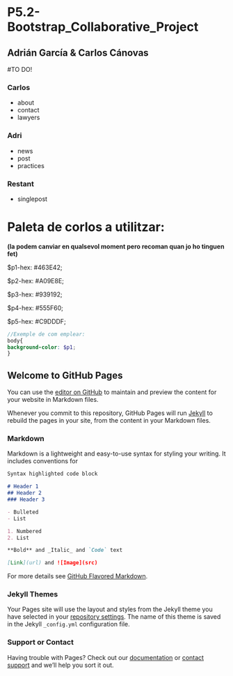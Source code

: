 # P5.2-Bootstrap_Collaborative_Project
## Adrián García & Carlos Cánovas

#TO DO!
### Carlos
* about
* contact
* lawyers

### Adri
* news
* post
* practices

### Restant
* singlepost

# Paleta de corlos a utilitzar: 
**(la podem canviar en qualsevol moment pero recoman quan jo ho tinguen fet)**

$p1-hex: #463E42;

$p2-hex: #A09E8E;

$p3-hex: #939192;

$p4-hex: #555F60;

$p5-hex: #C9DDDF;

```scss
//Exemple de com emplear:
body{
background-color: $p1;
}

```

## Welcome to GitHub Pages

You can use the [editor on GitHub](https://github.com/carlos-canovas/P5.2-Bootstrap_Collaborative_Project/edit/master/README.md) to maintain and preview the content for your website in Markdown files.

Whenever you commit to this repository, GitHub Pages will run [Jekyll](https://jekyllrb.com/) to rebuild the pages in your site, from the content in your Markdown files.

### Markdown

Markdown is a lightweight and easy-to-use syntax for styling your writing. It includes conventions for

```markdown
Syntax highlighted code block

# Header 1
## Header 2
### Header 3

- Bulleted
- List

1. Numbered
2. List

**Bold** and _Italic_ and `Code` text

[Link](url) and ![Image](src)
```

For more details see [GitHub Flavored Markdown](https://guides.github.com/features/mastering-markdown/).

### Jekyll Themes

Your Pages site will use the layout and styles from the Jekyll theme you have selected in your [repository settings](https://github.com/carlos-canovas/P5.2-Bootstrap_Collaborative_Project/settings). The name of this theme is saved in the Jekyll `_config.yml` configuration file.

### Support or Contact

Having trouble with Pages? Check out our [documentation](https://help.github.com/categories/github-pages-basics/) or [contact support](https://github.com/contact) and we’ll help you sort it out.
